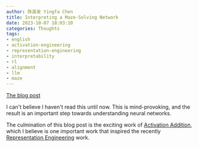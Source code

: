 ```yaml
---
author: 陈英发 Yingfa Chen
title: Interpreting a Maze-Solving Network
date: 2023-10-07 18:03:10
categories: Thoughts
tags:
- english
- activation-engineering
- representation-engineering
- interpretability
- rl
- alignment
- llm
- maze
---
```


[The blog post](https://www.lesswrong.com/s/sCGfFb5DPfjEmtEdn)

I can't believe I haven't read this until now. This is mind-provoking, and the result is an important step towards understanding neural networks.

The culmination of this blog post is the exciting work of [Activation Addition](/2023/10/07/actadd/), which I believe is one important work that inspired the recently [Representation Engineering](https://arxiv.org/abs/2310.01405) work.
